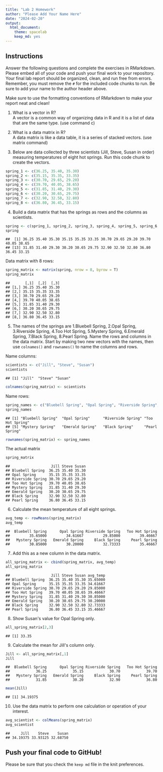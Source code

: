 ```yaml
---
title: "Lab 2 Homework"
author: "Please Add Your Name Here"
date: "2024-02-20"
output:
  html_document: 
    theme: spacelab
    keep_md: yes
---
```


## Instructions
Answer the following questions and complete the exercises in RMarkdown. Please embed all of your code and push your final work to your repository. Your final lab report should be organized, clean, and run free from errors. Remember, you must remove the `#` for the included code chunks to run. Be sure to add your name to the author header above.  

Make sure to use the formatting conventions of RMarkdown to make your report neat and clean!  

1. What is a vector in R?  
A vector is a common way of organizing data in R and it is a list of data that are the same type. (use command c) 

2. What is a data matrix in R?  
A data matrix is like a data table, it is a series of stacked vectors. (use matrix command)

3. Below are data collected by three scientists (Jill, Steve, Susan in order) measuring temperatures of eight hot springs. Run this code chunk to create the vectors.  

```r
spring_1 <- c(36.25, 35.40, 35.30)
spring_2 <- c(35.15, 35.35, 33.35)
spring_3 <- c(30.70, 29.65, 29.20)
spring_4 <- c(39.70, 40.05, 38.65)
spring_5 <- c(31.85, 31.40, 29.30)
spring_6 <- c(30.20, 30.65, 29.75)
spring_7 <- c(32.90, 32.50, 32.80)
spring_8 <- c(36.80, 36.45, 33.15)
```

4. Build a data matrix that has the springs as rows and the columns as scientists.  

```r
spring <- c(spring_1, spring_2, spring_3, spring_4, spring_5, spring_6, spring_7, spring_8)
spring
```

```
##  [1] 36.25 35.40 35.30 35.15 35.35 33.35 30.70 29.65 29.20 39.70 40.05 38.65
## [13] 31.85 31.40 29.30 30.20 30.65 29.75 32.90 32.50 32.80 36.80 36.45 33.15
```
Data matrix with 8 rows: 

```r
spring_matrix <- matrix(spring, nrow = 8, byrow = T)
spring_matrix
```

```
##       [,1]  [,2]  [,3]
## [1,] 36.25 35.40 35.30
## [2,] 35.15 35.35 33.35
## [3,] 30.70 29.65 29.20
## [4,] 39.70 40.05 38.65
## [5,] 31.85 31.40 29.30
## [6,] 30.20 30.65 29.75
## [7,] 32.90 32.50 32.80
## [8,] 36.80 36.45 33.15
```
5. The names of the springs are 1.Bluebell Spring, 2.Opal Spring, 3.Riverside Spring, 4.Too Hot Spring, 5.Mystery Spring, 6.Emerald Spring, 7.Black Spring, 8.Pearl Spring. Name the rows and columns in the data matrix. Start by making two new vectors with the names, then use `colnames()` and `rownames()` to name the columns and rows.

Name columns:

```r
scientists <- c("Jill", "Steve", "Susan")
scientists
```

```
## [1] "Jill"  "Steve" "Susan"
```


```r
colnames(spring_matrix) <- scientists
```

Name rows:

```r
spring_names <- c("Bluebell Spring", "Opal Spring", "Riverside Spring", "Too Hot Spring", "Mystery Spring", "Emerald Spring", "Black Spring", "Pearl Spring")
spring_names
```

```
## [1] "Bluebell Spring"  "Opal Spring"      "Riverside Spring" "Too Hot Spring"  
## [5] "Mystery Spring"   "Emerald Spring"   "Black Spring"     "Pearl Spring"
```

```r
rownames(spring_matrix) <- spring_names
```

The actual matrix

```r
spring_matrix
```

```
##                   Jill Steve Susan
## Bluebell Spring  36.25 35.40 35.30
## Opal Spring      35.15 35.35 33.35
## Riverside Spring 30.70 29.65 29.20
## Too Hot Spring   39.70 40.05 38.65
## Mystery Spring   31.85 31.40 29.30
## Emerald Spring   30.20 30.65 29.75
## Black Spring     32.90 32.50 32.80
## Pearl Spring     36.80 36.45 33.15
```

6. Calculate the mean temperature of all eight springs.

```r
avg_temp <- rowMeans(spring_matrix)
avg_temp
```

```
##  Bluebell Spring      Opal Spring Riverside Spring   Too Hot Spring 
##         35.65000         34.61667         29.85000         39.46667 
##   Mystery Spring   Emerald Spring     Black Spring     Pearl Spring 
##         30.85000         30.20000         32.73333         35.46667
```

7. Add this as a new column in the data matrix.  

```r
all_spring_matrix <- cbind(spring_matrix, avg_temp)
all_spring_matrix
```

```
##                   Jill Steve Susan avg_temp
## Bluebell Spring  36.25 35.40 35.30 35.65000
## Opal Spring      35.15 35.35 33.35 34.61667
## Riverside Spring 30.70 29.65 29.20 29.85000
## Too Hot Spring   39.70 40.05 38.65 39.46667
## Mystery Spring   31.85 31.40 29.30 30.85000
## Emerald Spring   30.20 30.65 29.75 30.20000
## Black Spring     32.90 32.50 32.80 32.73333
## Pearl Spring     36.80 36.45 33.15 35.46667
```


8. Show Susan's value for Opal Spring only.

```r
all_spring_matrix[2,3]
```

```
## [1] 33.35
```

9. Calculate the mean for Jill's column only.  

```r
Jill <- all_spring_matrix[,1]
Jill
```

```
##  Bluebell Spring      Opal Spring Riverside Spring   Too Hot Spring 
##            36.25            35.15            30.70            39.70 
##   Mystery Spring   Emerald Spring     Black Spring     Pearl Spring 
##            31.85            30.20            32.90            36.80
```

```r
mean(Jill)
```

```
## [1] 34.19375
```

10. Use the data matrix to perform one calculation or operation of your interest.


```r
avg_scientist <- colMeans(spring_matrix)
avg_scientist
```

```
##     Jill    Steve    Susan 
## 34.19375 33.93125 32.68750
```

## Push your final code to GitHub!
Please be sure that you check the `keep md` file in the knit preferences.  
